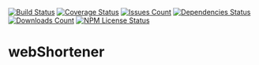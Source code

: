[![Build Status](https://img.shields.io/travis/maximsmol/webShortener.svg)](https://travis-ci.org/maximsmol/webShortener) [![Coverage Status](https://img.shields.io/coveralls/maximsmol/webShortener.svg)](https://coveralls.io/r/maximsmol/webShortener?branch=master) [![Issues Count](https://img.shields.io/github/issues/maximsmol/webShortener.svg)](https://github.com/maximsmol/webShortener/)
[![Dependencies Status](https://img.shields.io/requires/github/maximsmol/webShortener.svg)](https://www.npmjs.com/package/webShortener) [![Downloads Count](https://img.shields.io/npm/dm/webShortener.svg)](https://www.npmjs.com/package/webShortener) [![NPM License Status](https://img.shields.io/npm/l/webShortener.svg)](https://www.npmjs.com/package/webShortener)

# webShortener
